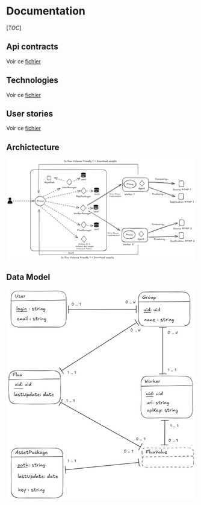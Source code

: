 # Documentation

[_TOC_]

## Api contracts 

Voir ce [fichier](./files/api-definitions.md)

## Technologies

Voir ce [fichier](./files/technologies.md)

## User stories

Voir ce [fichier](./files/user-stories.md)

## Archictecture 

![](./schemas/archi_global.png)

## Data Model

![](./schemas/data_model.png)

